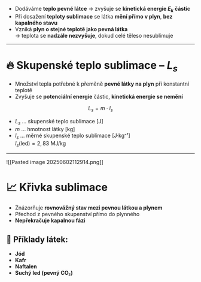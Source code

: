 - Dodáváme **teplo pevné látce** → zvyšuje se **kinetická energie $E_k$ částic**
- Při dosažení **teploty sublimace** se látka **mění přímo v plyn**, **bez kapalného stavu**
- Vzniká **plyn o stejné teplotě jako pevná látka**  
  → teplota se **nadzále nezvyšuje**, dokud celé těleso nesublimuje

---

# 🔥 Skupenské teplo sublimace – $L_s$
- Množství tepla potřebné k přeměně **pevné látky na plyn** při konstantní teplotě  
- Zvyšuje se **potenciální energie** částic, **kinetická energie se nemění**

$$
L_s = m \cdot l_s
$$

- $L_s$ … skupenské teplo sublimace [J]  
- $m$ … hmotnost látky [kg]  
- $l_s$ … měrné skupenské teplo sublimace [J·kg⁻¹]  
  $l_s(\text{led}) = 2{,}83\ \mathrm{MJ/kg}$

---

![[Pasted image 20250602112914.png]]

# 📈 Křivka sublimace
- Znázorňuje **rovnovážný stav mezi pevnou látkou a plynem**
- Přechod z pevného skupenství přímo do plynného
- **Nepřekračuje kapalnou fázi**

## 🧪 Příklady látek:
- **Jód**
- **Kafr**
- **Naftalen**
- **Suchý led (pevný CO₂)**


